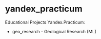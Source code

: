 # yandex_practicum
Educational Projects Yandex.Practicum:
* geo_research - Geological Research (ML)
